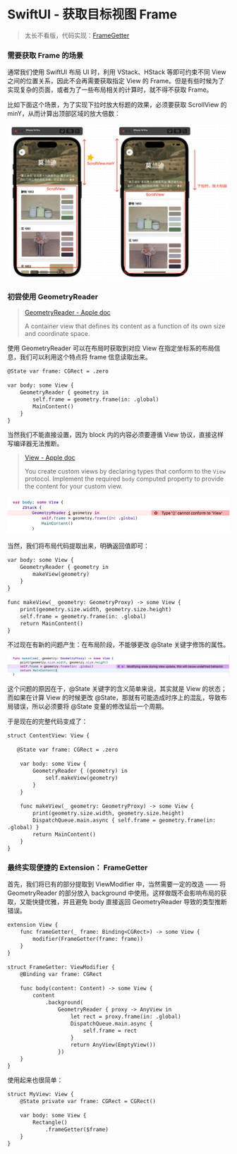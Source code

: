 # SwiftUI - 获取目标视图 Frame

> 太长不看版，代码实现：[FrameGetter](https://github.com/RickeyBoy/Rickey-iOS-Notes/blob/master/Notes/SwiftUI/FrameGetterExtension.swift)

### 需要获取 Frame 的场景

通常我们使用 SwiftUI 布局 UI 时，利用 VStack、HStack 等即可约束不同 View 之间的位置关系，因此不会再需要获取指定 View 的 Frame。但是有些时候为了实现复杂的页面，或者为了一些布局相关的计算时，就不得不获取 Frame。

比如下面这个场景，为了实现下拉时放大标题的效果，必须要获取 ScrollView 的 minY，从而计算出顶部区域的放大倍数：

![shot_209](../../backups/FrameGetter/shot_209.png)



### 初尝使用 GeometryReader

> [GeometryReader - Apple doc](https://developer.apple.com/documentation/swiftui/geometryreader)
>
> A container view that defines its content as a function of its own size and coordinate space.

使用 GeometryReader 可以在布局时获取到对应 View 在指定坐标系的布局信息，我们可以利用这个特点将 frame 信息读取出来。

```SwiftUI
@State var frame: CGRect = .zero

var body: some View {
    GeometryReader { geometry in
        self.frame = geometry.frame(in: .global)
        MainContent()
    }
}
```

当然我们不能直接设置，因为 block 内的内容必须要遵循 View 协议，直接这样写编译器无法推断。

> [View - Apple doc](https://developer.apple.com/documentation/swiftui/view)
>
> You create custom views by declaring types that conform to the `View` protocol. Implement the required `body` computed property to provide the content for your custom view.

![shot_210](../../backups/FrameGetter/shot_210.png)

当然，我们将布局代码提取出来，明确返回值即可：

```swiftUI
var body: some View {
    GeometryReader { geometry in
        makeView(geometry)
    }
}

func makeView(_ geometry: GeometryProxy) -> some View {
    print(geometry.size.width, geometry.size.height)
    self.frame = geometry.frame(in: .global)
    return MainContent()
}
```

不过现在有新的问题产生：在布局阶段，不能够更改 @State 关键字修饰的属性。

![shot_211](../../backups/FrameGetter/shot_211.png)

这个问题的原因在于，@State 关键字的含义简单来说，其实就是 View 的状态；而如果在计算 View 的时候更改 @State，那就有可能造成时序上的混乱，导致布局错误，所以必须要将 @State 变量的修改延后一个周期。

于是现在的完整代码变成了：

```swiftUI
struct ContentView: View {
    
   @State var frame: CGRect = .zero
    
    var body: some View {
        GeometryReader { (geometry) in
            self.makeView(geometry)
        }
    }
    
    func makeView(_ geometry: GeometryProxy) -> some View {
        print(geometry.size.width, geometry.size.height)
        DispatchQueue.main.async { self.frame = geometry.frame(in: .global) }
        return MainContent()
    }
}
```



### 最终实现便捷的 Extension： FrameGetter

首先，我们将已有的部分提取到 ViewModifier 中，当然需要一定的改造 —— 将 GeometryReader 的部分放入 background 中使用。这样做既不会影响布局的获取，又能快捷优雅，并且避免 body 直接返回 GeometryReader 导致的类型推断错误。

```SwiftUI
extension View {
    func frameGetter(_ frame: Binding<CGRect>) -> some View {
        modifier(FrameGetter(frame: frame))
    }
}

struct FrameGetter: ViewModifier {
    @Binding var frame: CGRect
    
    func body(content: Content) -> some View {
        content
            .background(
                GeometryReader { proxy -> AnyView in
                    let rect = proxy.frame(in: .global)
                    DispatchQueue.main.async {
                        self.frame = rect
                    }
                    return AnyView(EmptyView())
                })
    }
}
```

使用起来也很简单：

```SwiftUI
struct MyView: View {
    @State private var frame: CGRect = CGRect()

    var body: some View {
        Rectangle()
            .frameGetter($frame)
    }
}
```





























